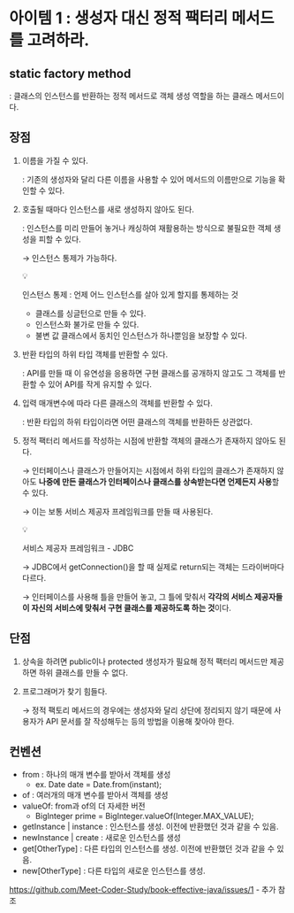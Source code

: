 # 아이템 1 : 생성자 대신 정적 팩터리 메서드를 고려하라.

## static factory method

: 클래스의 인스턴스를 반환하는 정적 메서드로 객체 생성 역할을 하는 클래스 메서드이다.

## 장점

1. 이름을 가질 수 있다.
    
    : 기존의 생성자와 달리 다른 이름을 사용할 수 있어 메서드의 이름만으로 기능을 확인할 수 있다.
    
2. 호출될 때마다 인스턴스를 새로 생성하지 않아도 된다.
    
    : 인스턴스를 미리 만들어 놓거나 캐싱하여 재활용하는 방식으로 불필요한 객체 생성을 피할 수 있다.
    
    → 인스턴스 통제가 가능하다.
    
    <aside>
    💡
    
    인스턴스 통제 : 언제 어느 인스턴스를 살아 있게 할지를 통제하는 것
    
    - 클래스를 싱글턴으로 만들 수 있다.
    - 인스턴스화 불가로 만들 수 있다.
    - 불변 값 클래스에서 동치인 인스턴스가 하나뿐임을 보장할 수 있다.
    </aside>
    
3. 반환 타입의 하위 타입 객체를 반환할 수 있다.
    
    : API를 만들 때 이 유연성을 응용하면 구현 클래스를 공개하지 않고도 그 객체를 반환할 수 있어 API를 작게 유지할 수 있다.
    
4. 입력 매개변수에 따라 다른 클래스의 객체를 반환할 수 있다.
    
    : 반환 타입의 하위 타입이라면 어떤 클래스의 객체를 반환하든 상관없다.
    
5. 정적 팩터리 메서드를 작성하는 시점에 반환할 객체의 클래스가 존재하지 않아도 된다.
    
    → 인터페이스나 클래스가 만들어지는 시점에서 하위 타입의 클래스가 존재하지 않아도 **나중에 만든 클래스가 인터페이스나 클래스를 상속받는다면 언제든지 사용**할 수 있다.
    
    → 이는 보통 서비스 제공자 프레임워크를 만들 때 사용된다.
    
    <aside>
    💡
    
    서비스 제공자 프레임워크 - JDBC
    
    → JDBC에서 getConnection()을 할 때 실제로 return되는 객체는 드라이버마다 다르다.
    
    → 인터페이스를 사용해 틀을 만들어 놓고, 그 틀에 맞춰서 **각각의 서비스 제공자들이 자신의 서비스에 맞춰서 구현 클래스를 제공하도록 하는 것**이다.
    
    </aside>
    

## 단점

1. 상속을 하려면 public이나 protected 생성자가 필요해 정적 팩터리 메서드만 제공하면 하위 클래스를 만들 수 없다.
2. 프로그래머가 찾기 힘들다.
    
    → 정적 팩토리 메서드의 경우에는 생성자와 달리 상단에 정리되지 않기 때문에 사용자가 API 문서를 잘 작성해두는 등의 방법을 이용해 찾아야 한다.
    

## 컨벤션

- from : 하나의 매개 변수를 받아서 객체를 생성
    - ex. Date date = Date.from(instant);
- of : 여러개의 매개 변수를 받아서 객체를 생성
- valueOf: from과 of의 더 자세한 버전
    - BigInteger prime = BigInteger.valueOf(Integer.MAX_VALUE);
- getInstance | instance : 인스턴스를 생성. 이전에 반환했던 것과 같을 수 있음.
- newInstance | create : 새로운 인스턴스를 생성
- get[OtherType] : 다른 타입의 인스턴스를 생성. 이전에 반환했던 것과 같을 수 있음.
- new[OtherType] : 다른 타입의 새로운 인스턴스를 생성.

https://github.com/Meet-Coder-Study/book-effective-java/issues/1 - 추가 참조